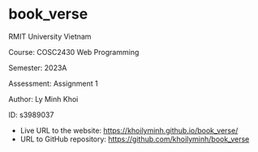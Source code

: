 # book_verse
RMIT University Vietnam

Course: COSC2430 Web Programming

Semester: 2023A

Assessment: Assignment 1

Author: Ly Minh Khoi

ID: s3989037

- Live URL to the website:  https://khoilyminh.github.io/book_verse/
- URL to GitHub repository: https://github.com/khoilyminh/book_verse
